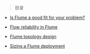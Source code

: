 
> 目录

- [Is Flume a good fit for your problem?]()

- [Flow reliability in Flume]()

- [Flume topology design]()

- [Sizing a Flume deployment]()